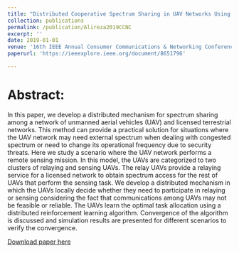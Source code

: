 ```yaml
---
title: "Distributed Cooperative Spectrum Sharing in UAV Networks Using Multi-Agent Reinforcement Learning"
collection: publications
permalink: /publication/Alireza2019CCNC
excerpt: ''
date: 2019-01-01
venue: '16th IEEE Annual Consumer Communications & Networking Conference (CCNC)'
paperurl: 'https://ieeexplore.ieee.org/document/8651796'

---
```

# Abstract:
In this paper, we develop a distributed mechanism for spectrum sharing among a network of unmanned aerial vehicles (UAV) and licensed terrestrial networks. This method can provide a practical solution for situations where the UAV network may need external spectrum when dealing with congested spectrum or need to change its operational frequency due to security threats. Here we study a scenario where the UAV network performs a remote sensing mission. In this model, the UAVs are categorized to two clusters of relaying and sensing UAVs. The relay UAVs provide a relaying service for a licensed network to obtain spectrum access for the rest of UAVs that perform the sensing task. We develop a distributed mechanism in which the UAVs locally decide whether they need to participate in relaying or sensing considering the fact that communications among UAVs may not be feasible or reliable. The UAVs learn the optimal task allocation using a distributed reinforcement learning algorithm. Convergence of the algorithm is discussed and simulation results are presented for different scenarios to verify the convergence.

[Download paper here](http://AlirezaShamsoshoara.github.io/files/Alireza2019CCNC.pdf)

<!--- Recommended citation: Your Name, You. (2009). "Paper Title Number 1." <i>Journal 1</i>. 1(1). --->
